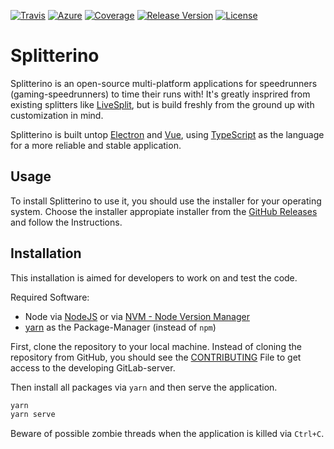 [![Travis](https://img.shields.io/travis/prefixaut/splitterino.svg?style=for-the-badge&label=Travis%20Build&logo=travis-ci&logoColor=white)](https://travis-ci.org/prefixaut/splitterino)
[![Azure](https://img.shields.io/azure-devops/build/zwieback/7a11f53e-bc2c-478a-9378-dd40c708ead9/1?label=Azure%20Build&logo=azure-devops&style=for-the-badge&logoColor=white)](https://dev.azure.com/zwieback/splitterino/_build?definitionId=1)
[![Coverage](https://img.shields.io/codeclimate/coverage/prefixaut/splitterino.svg?style=for-the-badge&logo=code-climate&logoColor=white)](https://codeclimate.com/github/prefixaut/splitterino)
[![Release Version](https://img.shields.io/github/release/prefixaut/splitterino.svg?style=for-the-badge)](https://github.com/prefixaut/splitterino/releases)
[![License](https://img.shields.io/github/license/prefixaut/splitterino.svg?style=for-the-badge)](https://github.com/prefixaut/splitterino/blob/master/LICENSE)

# Splitterino

Splitterino is an open-source multi-platform applications for speedrunners (gaming-speedrunners) to time their runs with! It's greatly insprired from existing splitters like [LiveSplit](http://livesplit.org/), but is build freshly from the ground up with customization in mind.

Splitterino is built untop [Electron](https://electronjs.org/) and [Vue](https://vuejs.org/), using [TypeScript](https://www.typescriptlang.org/) as the language for a more reliable and stable application.

## Usage

To install Splitterino to use it, you should use the installer for your operating system. Choose the installer appropiate installer from the [GitHub Releases](https://github.com/prefixaut/splitterino/releases) and follow the Instructions.

## Installation

This installation is aimed for developers to work on and test the code.

Required Software:
* Node via [NodeJS](https://nodejs.org) or via [NVM - Node Version Manager](https://github.com/nvm-sh/nvm)
* [yarn](https://yarnpkg.com/) as the Package-Manager (instead of `npm`)

First, clone the repository to your local machine.
Instead of cloning the repository from GitHub, you should see the [CONTRIBUTING](https://github.com/prefixaut/splitterino/blob/master/CONTRIBUTING.md) File to get access to the developing GitLab-server.

Then install all packages via `yarn` and then serve the application.

```sh
yarn
yarn serve
```

Beware of possible zombie threads when the application is killed via `Ctrl+C`.